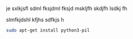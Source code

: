 je sxlkjsfl sdml fksjdml fksjd 
mskljfh skdjfh lsdkj fh

 slmfkjdshl kfjhs
 sdfkjs h
 
 ```bash
 sudo apt-get install python3-pil
 ```
